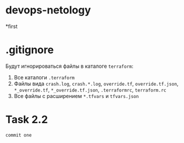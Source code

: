 # devops-netology

*first

# .gitignore

Будут игнорироваться файлы в каталоге `terraform`:
1. Все каталоги `.terraform`
2. Файлы вида `crash.log`, `crash.*.log`, `override.tf`, `override.tf.json`, `*_override.tf`, `*_override.tf.json`, `.terraformrc`, `terraform.rc`
3. Все файлы с расширением `*.tfvars` и `tfvars.json`

# Task 2.2
`commit one`